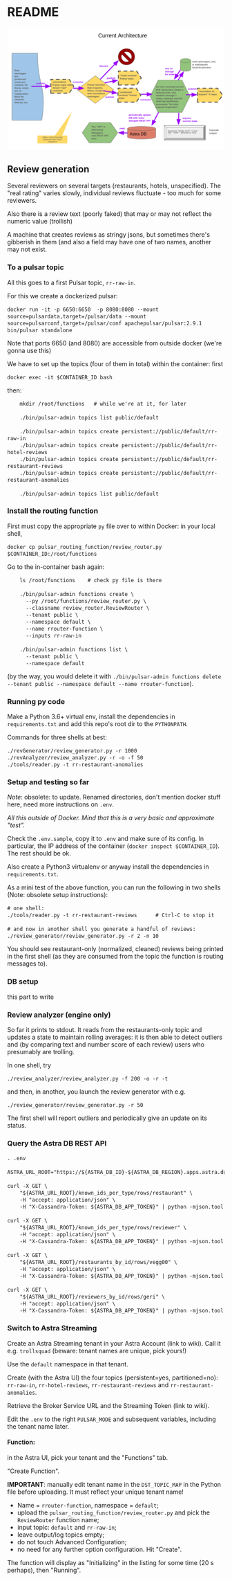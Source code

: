 # README

![Current architecture](images/current_arch.png)

## Review generation

Several reviewers on several targets (restaurants, hotels, unspecified).
The "real rating" varies slowly, individual reviews fluctuate - too much for some reviewers.

Also there is a review text (poorly faked) that may or may not reflect the numeric value (trollish)

A machine that creates reviews as stringy jsons, but sometimes there's gibberish in them (and also a field may have one of two names, another may not exist.

### To a pulsar topic

All this goes to a first Pulsar topic, `rr-raw-in`.

For this we create a dockerized pulsar:

    docker run -it -p 6650:6650  -p 8080:8080 --mount source=pulsardata,target=/pulsar/data --mount source=pulsarconf,target=/pulsar/conf apachepulsar/pulsar:2.9.1 bin/pulsar standalone

Note that ports 6650 (and 8080) are accessible from outside docker (we're gonna use this)

We have to set up the topics (four of them in total) within the container: first

    docker exec -it $CONTAINER_ID bash

then:

```
    mkdir /root/functions   # while we're at it, for later

    ./bin/pulsar-admin topics list public/default

    ./bin/pulsar-admin topics create persistent://public/default/rr-raw-in
    ./bin/pulsar-admin topics create persistent://public/default/rr-hotel-reviews
    ./bin/pulsar-admin topics create persistent://public/default/rr-restaurant-reviews
    ./bin/pulsar-admin topics create persistent://public/default/rr-restaurant-anomalies

    ./bin/pulsar-admin topics list public/default
```

### Install the routing function

First must copy the appropriate `py` file over to within Docker: in your local shell,

    docker cp pulsar_routing_function/review_router.py $CONTAINER_ID:/root/functions

Go to the in-container bash again:

```
    ls /root/functions    # check py file is there

    ./bin/pulsar-admin functions create \
      --py /root/functions/review_router.py \
      --classname review_router.ReviewRouter \
      --tenant public \
      --namespace default \
      --name rrouter-function \
      --inputs rr-raw-in

    ./bin/pulsar-admin functions list \
      --tenant public \
      --namespace default
```

(by the way, you would delete it with `./bin/pulsar-admin functions delete --tenant public --namespace default --name rrouter-function`).

### Running py code

Make a Python 3.6+ virtual env, install the dependencies in `requirements.txt`
and add this repo's root dir to the `PYTHONPATH`.

Commands for three shells at best:
```
./revGenerator/review_generator.py -r 1000
./revAnalyzer/review_analyzer.py -r -o -f 50
./tools/reader.py -t rr-restaurant-anomalies
```

### Setup and testing so far

_Note_: obsolete: to update. Renamed directories, don't mention docker stuff here,
need more instructions on `.env`.

_All this outside of Docker. Mind that this is a very basic and approximate "test"._

Check the `.env.sample`, copy it to `.env` and make sure of its config. In particular, the IP address of the container
(`docker inspect $CONTAINER_ID`). The rest should be ok.

Also create a Python3 virtualenv or anyway install the dependencies in `requirements.txt`.

As a mini test of the above function, you can run the following in two shells (Note: obsolete setup instructions):

```
# one shell:
./tools/reader.py -t rr-restaurant-reviews      # Ctrl-C to stop it

# and now in another shell you generate a handful of reviews:
./review_generator/review_generator.py -r 2 -n 10
```

You should see restaurant-only (normalized, cleaned) reviews being printed in the
first shell (as they are consumed from the topic the function is routing messages to).

### DB setup

this part to write

### Review analyzer (engine only)

So far it prints to stdout. It reads from the restaurants-only topic
and updates a state to maintain rolling averages: it is then able to
detect outliers and (by comparing text and number score of each review)
users who presumably are trolling.

In one shell, try

    ./review_analyzer/review_analyzer.py -f 200 -o -r -t

and then, in another, you launch the review generator with e.g.

    ./review_generator/review_generator.py -r 50

The first shell will report outliers and periodically give an update
on its status.

### Query the Astra DB REST API

```
. .env

ASTRA_URL_ROOT="https://${ASTRA_DB_ID}-${ASTRA_DB_REGION}.apps.astra.datastax.com/api/rest/v1/keyspaces/${ASTRA_DB_KEYSPACE}/tables"

curl -X GET \
    "${ASTRA_URL_ROOT}/known_ids_per_type/rows/restaurant" \
    -H "accept: application/json" \
    -H "X-Cassandra-Token: ${ASTRA_DB_APP_TOKEN}" | python -mjson.tool

curl -X GET \
    "${ASTRA_URL_ROOT}/known_ids_per_type/rows/reviewer" \
    -H "accept: application/json" \
    -H "X-Cassandra-Token: ${ASTRA_DB_APP_TOKEN}" | python -mjson.tool

curl -X GET \
    "${ASTRA_URL_ROOT}/restaurants_by_id/rows/vegg00" \
    -H "accept: application/json" \
    -H "X-Cassandra-Token: ${ASTRA_DB_APP_TOKEN}" | python -mjson.tool

curl -X GET \
    "${ASTRA_URL_ROOT}/reviewers_by_id/rows/geri" \
    -H "accept: application/json" \
    -H "X-Cassandra-Token: ${ASTRA_DB_APP_TOKEN}" | python -mjson.tool

```

### Switch to Astra Streaming

Create an Astra Streaming tenant in your Astra Account (link to wiki).
Call it e.g. `trollsquad` (beware: tenant names are unique, pick yours!)

Use the `default` namespace in that tenant.

Create (with the Astra UI) the four topics (persistent=yes, partitioned=no):
`rr-raw-in`, `rr-hotel-reviews`, `rr-restaurant-reviews`
and `rr-restaurant-anomalies`.

Retrieve the Broker Service URL and the Streaming Token (link to wiki).

Edit the `.env` to the right `PULSAR_MODE` and subsequent variables, including
the tenant name later.

#### Function:

in the Astra UI, pick your tenant and the "Functions" tab.

"Create Function".

**IMPORTANT**: manually edit tenant name in the `DST_TOPIC_MAP` in the Python
file before uploading. It must reflect your unique tenant name!

- Name = `rrouter-function`, namespace = `default`;
- upload the `pulsar_routing_function/review_router.py` and pick the `ReviewRouter` function name;
- input topic: `default` and `rr-raw-in`;
- leave output/log topics empty;
- do not touch Advanced Configuration;
- no need for any further option configuration. Hit "Create".

The function will display as "Initializing" in the listing for some time
(20 s perhaps), then "Running".